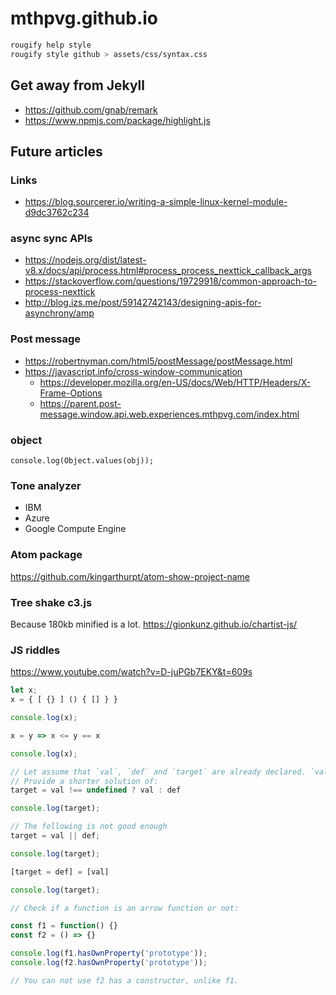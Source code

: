 # mthpvg.github.io

```bash
rougify help style
rougify style github > assets/css/syntax.css
```

## Get away from Jekyll
- https://github.com/gnab/remark
- https://www.npmjs.com/package/highlight.js

## Future articles

### Links
- https://blog.sourcerer.io/writing-a-simple-linux-kernel-module-d9dc3762c234

### async sync APIs
- https://nodejs.org/dist/latest-v8.x/docs/api/process.html#process_process_nexttick_callback_args
- https://stackoverflow.com/questions/19729918/common-approach-to-process-nexttick
- http://blog.izs.me/post/59142742143/designing-apis-for-asynchrony/amp

### Post message
- https://robertnyman.com/html5/postMessage/postMessage.html
- https://javascript.info/cross-window-communication
  - https://developer.mozilla.org/en-US/docs/Web/HTTP/Headers/X-Frame-Options
  - https://parent.post-message.window.api.web.experiences.mthpvg.com/index.html

### object
`console.log(Object.values(obj));`

### Tone analyzer
- IBM
- Azure
- Google Compute Engine

### Atom package
https://github.com/kingarthurpt/atom-show-project-name

### Tree shake c3.js
Because 180kb minified is a lot.
https://gionkunz.github.io/chartist-js/

### JS riddles
https://www.youtube.com/watch?v=D-juPGb7EKY&t=609s
```js
let x;
x = { [ {} ] () { [] } }

console.log(x);

x = y => x <= y == x

console.log(x);

// Let assume that `val`, `def` and `target` are already declared. `val` can still be equal to `undefined`.
// Provide a shorter solution of:
target = val !== undefined ? val : def

console.log(target);

// The following is not good enough
target = val || def;

console.log(target);

[target = def] = [val]

console.log(target);

// Check if a function is an arrow function or not:

const f1 = function() {}
const f2 = () => {}

console.log(f1.hasOwnProperty('prototype'));
console.log(f2.hasOwnProperty('prototype'));

// You can not use f2 has a constructor, unlike f1.

```
